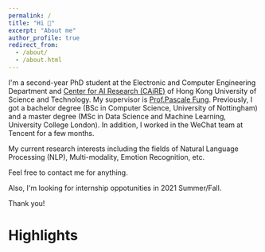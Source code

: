 ```yaml
---
permalink: /
title: "Hi 🤗"
excerpt: "About me"
author_profile: true
redirect_from:
  - /about/
  - /about.html
---
```


I'm a second-year PhD student at the Electronic and Computer Engineering Department and [Center for AI Research (CAiRE)](https://caire.ust.hk/) of Hong Kong University of Science and Technology. My supervisor is [Prof.Pascale Fung](https://pascale.home.ece.ust.hk). Previously, I got a bachelor degree (BSc in Computer Science, University of Nottingham) and a master degree (MSc in Data Science and Machine Learning, University College London). In addition, I worked in the WeChat team at Tencent for a few months.

My current research interests including the fields of Natural Language Processing (NLP), Multi-modality, Emotion Recognition, etc.

Feel free to contact me for anything.

Also, I'm looking for internship oppotunities in 2021 Summer/Fall.

Thank you!

Highlights
======

